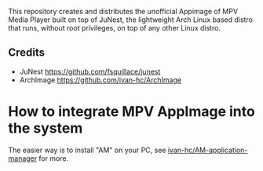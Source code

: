 This repository creates and distributes the unofficial Appimage of MPV Media Player built on top of JuNest, the lightweight Arch Linux based distro that runs, without root privileges, on top of any other Linux distro.

## Credits
- JuNest https://github.com/fsquillace/junest
- ArchImage https://github.com/ivan-hc/ArchImage

# How to integrate MPV AppImage into the system
The easier way is to install "AM" on your PC, see [ivan-hc/AM-application-manager](https://github.com/ivan-hc/AM-application-manager) for more.
